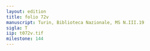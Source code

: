 ```yaml
---
layout: edition
title: folio 72v
manuscript: Turin, Biblioteca Nazionale, MS N.III.19
sigla: T
iip: t072v.tif
milestone: 144
---
```

